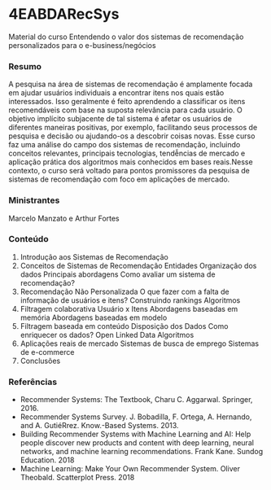 # 4EABDARecSys

Material do curso Entendendo o valor dos sistemas de recomendação personalizados para o e-business/negócios 


### Resumo

A pesquisa na área de sistemas de recomendação é amplamente focada em ajudar usuários individuais a encontrar itens nos quais estão interessados. Isso geralmente é feito aprendendo a classificar os itens recomendáveis com base na suposta relevância para cada usuário. O objetivo implícito subjacente de tal sistema é afetar os usuários de diferentes maneiras positivas, por exemplo, facilitando seus processos de pesquisa e decisão ou ajudando-os a descobrir coisas novas. Esse curso faz uma análise do campo dos sistemas de recomendação, incluindo conceitos relevantes, principais tecnologias, tendễncias de mercado e aplicação prática dos algoritmos mais conhecidos em bases reais.Nesse contexto, o curso será voltado para  pontos promissores da pesquisa de sistemas de recomendação com foco em aplicações de mercado.

### Ministrantes

Marcelo Manzato e Arthur Fortes

### Conteúdo

1. Introdução aos Sistemas de Recomendação
2. Conceitos de Sistemas de Recomendação
Entidades
Organização dos dados
Principais abordagens
Como avaliar um sistema de recomendação?
3. Recomendação Não Personalizada
O que fazer com a falta de informação de usuários e itens?
Construindo rankings
Algoritmos
4. Filtragem colaborativa
Usuário x Itens
Abordagens baseadas em memória
Abordagens baseadas em modelo
5. Filtragem baseada em conteúdo
Disposição dos Dados
Como enriquecer os dados?
Open Linked Data
Algoritmos
6. Aplicações reais de mercado
Sistemas de busca de emprego
Sistemas de e-commerce
7. Conclusões

### Referências

- Recommender Systems: The Textbook, Charu C. Aggarwal. Springer, 2016.
- Recommender Systems Survey. J. Bobadilla, F. Ortega, A. Hernando, and A. GutiéRrez.  Know.-Based Systems. 2013.
- Building Recommender Systems with Machine Learning and AI: Help people discover new products and content with deep learning, neural networks, and machine learning recommendations. Frank Kane. Sundog Education. 2018
- Machine Learning: Make Your Own Recommender System. Oliver Theobald. Scatterplot Press. 2018
